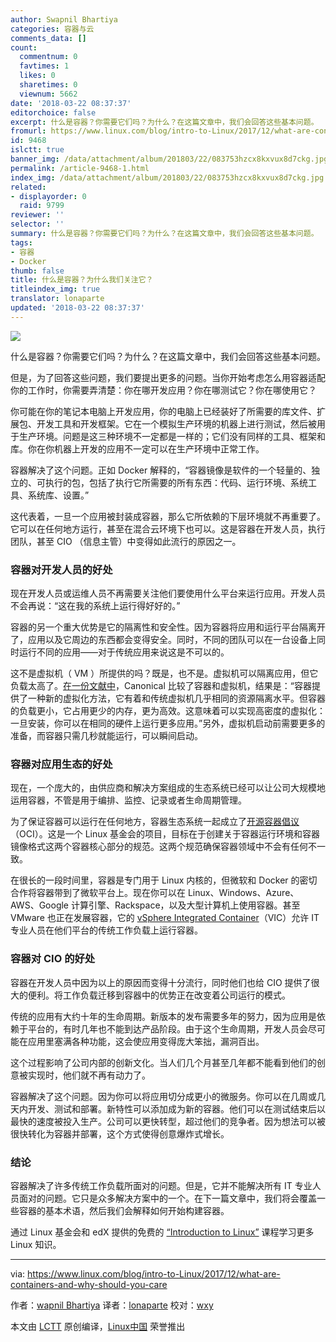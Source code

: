 ```yaml
---
author: Swapnil Bhartiya
categories: 容器与云
comments_data: []
count:
  commentnum: 0
  favtimes: 1
  likes: 0
  sharetimes: 0
  viewnum: 5662
date: '2018-03-22 08:37:37'
editorchoice: false
excerpt: 什么是容器？你需要它们吗？为什么？在这篇文章中，我们会回答这些基本问题。
fromurl: https://www.linux.com/blog/intro-to-Linux/2017/12/what-are-containers-and-why-should-you-care
id: 9468
islctt: true
banner_img: /data/attachment/album/201803/22/083753hzcx8kxvux8d7ckg.jpg
permalink: /article-9468-1.html
index_img: /data/attachment/album/201803/22/083753hzcx8kxvux8d7ckg.jpg.thumb.jpg
related:
- displayorder: 0
  raid: 9799
reviewer: ''
selector: ''
summary: 什么是容器？你需要它们吗？为什么？在这篇文章中，我们会回答这些基本问题。
tags:
- 容器
- Docker
thumb: false
title: 什么是容器？为什么我们关注它？
titleindex_img: true
translator: lonaparte
updated: '2018-03-22 08:37:37'
---
```


![](/data/attachment/album/201803/22/083753hzcx8kxvux8d7ckg.jpg)


什么是容器？你需要它们吗？为什么？在这篇文章中，我们会回答这些基本问题。


但是，为了回答这些问题，我们要提出更多的问题。当你开始考虑怎么用容器适配你的工作时，你需要弄清楚：你在哪开发应用？你在哪测试它？你在哪使用它？


你可能在你的笔记本电脑上开发应用，你的电脑上已经装好了所需要的库文件、扩展包、开发工具和开发框架。它在一个模拟生产环境的机器上进行测试，然后被用于生产环境。问题是这三种环境不一定都是一样的；它们没有同样的工具、框架和库。你在你机器上开发的应用不一定可以在生产环境中正常工作。


容器解决了这个问题。正如 Docker 解释的，“容器镜像是软件的一个轻量的、独立的、可执行的包，包括了执行它所需要的所有东西：代码、运行环境、系统工具、系统库、设置。”


这代表着，一旦一个应用被封装成容器，那么它所依赖的下层环境就不再重要了。它可以在任何地方运行，甚至在混合云环境下也可以。这是容器在开发人员，执行团队，甚至 CIO （信息主管）中变得如此流行的原因之一。


### 容器对开发人员的好处


现在开发人员或运维人员不再需要关注他们要使用什么平台来运行应用。开发人员不会再说：“这在我的系统上运行得好好的。”


容器的另一个重大优势是它的隔离性和安全性。因为容器将应用和运行平台隔离开了，应用以及它周边的东西都会变得安全。同时，不同的团队可以在一台设备上同时运行不同的应用——对于传统应用来说这是不可以的。


这不是虚拟机（ VM ）所提供的吗？既是，也不是。虚拟机可以隔离应用，但它负载太高了。[在一份文献中](https://www.ubuntu.com/containers)，Canonical 比较了容器和虚拟机，结果是：“容器提供了一种新的虚拟化方法，它有着和传统虚拟机几乎相同的资源隔离水平。但容器的负载更小，它占用更少的内存，更为高效。这意味着可以实现高密度的虚拟化：一旦安装，你可以在相同的硬件上运行更多应用。”另外，虚拟机启动前需要更多的准备，而容器只需几秒就能运行，可以瞬间启动。


### 容器对应用生态的好处


现在，一个庞大的，由供应商和解决方案组成的生态系统已经可以让公司大规模地运用容器，不管是用于编排、监控、记录或者生命周期管理。


为了保证容器可以运行在任何地方，容器生态系统一起成立了[开源容器倡议](https://www.opencontainers.org/)（OCI）。这是一个 Linux 基金会的项目，目标在于创建关于容器运行环境和容器镜像格式这两个容器核心部分的规范。这两个规范确保容器领域中不会有任何不一致。


在很长的一段时间里，容器是专门用于 Linux 内核的，但微软和 Docker 的密切合作将容器带到了微软平台上。现在你可以在 Linux、Windows、Azure、AWS、Google 计算引擎、Rackspace，以及大型计算机上使用容器。甚至 VMware 也正在发展容器，它的 [vSphere Integrated Container](https://www.vmware.com/products/vsphere/integrated-containers.html)（VIC）允许 IT 专业人员在他们平台的传统工作负载上运行容器。


### 容器对 CIO 的好处


容器在开发人员中因为以上的原因而变得十分流行，同时他们也给 CIO 提供了很大的便利。将工作负载迁移到容器中的优势正在改变着公司运行的模式。


传统的应用有大约十年的生命周期。新版本的发布需要多年的努力，因为应用是依赖于平台的，有时几年也不能到达产品阶段。由于这个生命周期，开发人员会尽可能在应用里塞满各种功能，这会使应用变得庞大笨拙，漏洞百出。


这个过程影响了公司内部的创新文化。当人们几个月甚至几年都不能看到他们的创意被实现时，他们就不再有动力了。


容器解决了这个问题。因为你可以将应用切分成更小的微服务。你可以在几周或几天内开发、测试和部署。新特性可以添加成为新的容器。他们可以在测试结束后以最快的速度被投入生产。公司可以更快转型，超过他们的竞争者。因为想法可以被很快转化为容器并部署，这个方式使得创意爆炸式增长。


### 结论


容器解决了许多传统工作负载所面对的问题。但是，它并不能解决所有 IT 专业人员面对的问题。它只是众多解决方案中的一个。在下一篇文章中，我们将会覆盖一些容器的基本术语，然后我们会解释如何开始构建容器。


通过 Linux 基金会和 edX 提供的免费的 [“Introduction to Linux”](https://training.linuxfoundation.org/linux-courses/system-administration-training/introduction-to-linux) 课程学习更多 Linux 知识。




---


via: <https://www.linux.com/blog/intro-to-Linux/2017/12/what-are-containers-and-why-should-you-care>


作者：[wapnil Bhartiya](https://www.linux.com/users/arnieswap) 译者：[lonaparte](https://github.com/lonaparte) 校对：[wxy](https://github.com/wxy)


本文由 [LCTT](https://github.com/LCTT/TranslateProject) 原创编译，[Linux中国](https://linux.cn/) 荣誉推出